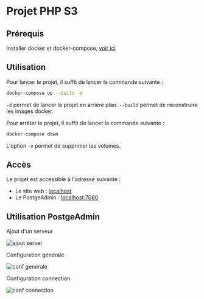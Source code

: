 # Projet PHP S3

## Prérequis

Installer docker et docker-compose, [voir ici](https://github.com/Limit-Breker/Nuit-Info-2024-G2/wiki/Docker-windows)

## Utilisation

Pour lancer le projet, il suffit de lancer la commande suivante :

```bash
docker-compose up --build -d
```

`-d` permet de lancer le projet en arrière plan.
`--build` permet de reconstruire les images docker.

Pour arrêter le projet, il suffit de lancer la commande suivante :

```bash
docker-compose down
```

L'option `-v` permet de supprimer les volumes.

## Accès

Le projet est accessible à l'adresse suivante :
- Le site web : [localhost](http://localhost:8090/Vue/)
- Le PostgeAdmin : [localhost:7080](http://localhost:7080)

## Utilisation PostgeAdmin

Ajout d'un serveur

![ajout server](https://imgur.com/9QXfILa.png)

Configuration générale

![conf generale](https://imgur.com/lnwRehu.png)

Configuration connection

![conf connection](https://imgur.com/sXdTaLF.png)

